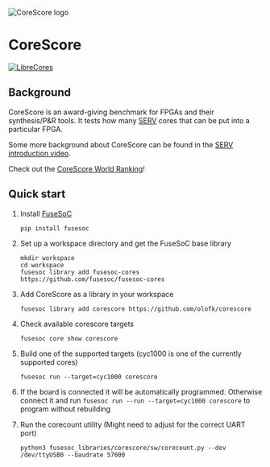 ![CoreScore logo](corescore.png)

# CoreScore

[![LibreCores](https://www.librecores.org/olofk/corescore/badge.svg?style=flat)](https://www.librecores.org/olofk/corescore)

## Background

CoreScore is an award-giving benchmark for FPGAs and their synthesis/P&R tools. It tests how many [SERV](https://github.com/olofk/serv) cores that can be put into a particular FPGA.

Some more background about CoreScore can be found in the [SERV introduction video](https://diode.zone/videos/watch/0230a518-e207-4cf6-b5e2-69cc09411013).

Check out the [CoreScore World Ranking](https://corescore.store/)!

## Quick start

1. Install [FuseSoC](https://github.com/olofk/fusesoc)

       pip install fusesoc

2. Set up a workspace directory and get the FuseSoC base library

       mkdir workspace
       cd workspace
       fusesoc library add fusesoc-cores https://github.com/fusesoc/fusesoc-cores

3. Add CoreScore as a library in your workspace

       fusesoc library add corescore https://github.com/olofk/corescore

4. Check available corescore targets

       fusesoc core show corescore

5. Build one of the supported targets (cyc1000 is one of the currently supported cores)

       fusesoc run --target=cyc1000 corescore

6. If the board is connected it will be automatically programmed. Otherwise connect it and run `fusesoc run --run --target=cyc1000 corescore` to program without rebuilding

7. Run the corecount utility (Might need to adjust for the correct UART port)

       python3 fusesoc_libraries/corescore/sw/corecount.py --dev /dev/ttyUSB0 --baudrate 57600
